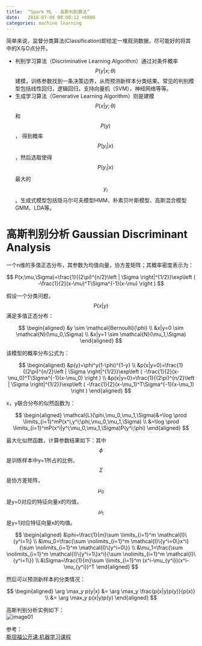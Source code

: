 ```yaml
---
title:  “Spark ML - 高斯判别算法”
date:   2018-07-08 08:00:12 +0800
categories: machine learning
---
```


简单来说，监督分类算法(Classification)即给定一堆观测数据，尽可能好的将其中的X与O点分开。
- 判别学习算法（Discriminative Learning Algorithm）通过对条件概率
$$ P(y|x;\theta) $$
建模，训练参数找到一条决策边界，从而预测新样本分类结果。常见的判别模型包括线性回归，逻辑回归，支持向量机（SVM），神经网络等等。
- 生成学习算法（Generative Learning Algorithm）则是建模$$ P(x|y;\theta) $$和
$$ P(y)$$，
得到概率$$ P(y_i|x) $$，然后选取使得$$ P(y_i|x) $$最大的$$ y_i $$。生成式模型包括隐马尔可夫模型HMM、朴素贝叶斯模型、高斯混合模型GMM、LDA等。


# **高斯判别分析 Gaussian Discriminant Analysis**

一个n维的多值正态分布，其参数为均值向量，协方差矩阵；其概率密度表示为：

$$
P(x;\mu,\Sigma)=\frac{1}{(2\pi)^{n/2}\left | \Sigma \right|^{1/2}}\exp\left ( -\frac{1}{2}(x-\mu)^T\Sigma^{-1}(x-\mu) \right )
$$

假设一个分类问题，
$$P(x|y)$$满足多值正态分布：

$$
\begin{aligned}
&y \sim \mathcal{Bernoulli}(\phi) \\
&x|y=0 \sim \mathcal{N}(\mu_0,\Sigma) \\
&x|y=1 \sim \mathcal{N}(\mu_1,\Sigma)
\end{aligned}
$$

该模型的概率分布公式为：

$$
\begin{aligned}
&p(y)=\phi^y(1-\phi)^{1-y} \\
&p(x|y=0)=\frac{1}{(2\pi)^{n/2}\left | \Sigma \right|^{1/2}}\exp\left ( -\frac{1}{2}(x-\mu_0)^T\Sigma^{-1}(x-\mu_0) \right ) \\
&p(x|y=0)=\frac{1}{(2\pi)^{n/2}\left | \Sigma \right|^{1/2}}\exp\left ( -\frac{1}{2}(x-\mu_1)^T\Sigma^{-1}(x-\mu_1) \right )
\end{aligned}
$$

x，y联合分布的似然函数为：

$$
\begin{aligned}
\mathcal{L}(\phi,\mu_0,\mu_1,\Sigma)&=\log \prod \limits_{i=1}^mP(x^i,y^i;\phi,\mu_0,\mu_1,\Sigma) \\
&=\log \prod \limits_{i=1}^mP(x^i|y^i;\mu_0,\mu_1,\Sigma)P(y^i;\phi)
\end{aligned}
$$

最大化似然函数，计算参数结果如下：其中$$ \phi $$是训练样本中y=1所占的比例，$$ \Sigma $$是协方差矩阵，$$ \mu_0 $$是y=0对应的特征向量x的均值，$$ \mu_1 $$是y=1对应特征向量x的均值。

$$
\begin{aligned}
&\phi=\frac{1}{m}\sum \limits_{i=1}^m \mathcal{I}\{y^i=1\} \\
&\mu_0=\frac{\sum \nolimits_{i=1}^m \mathcal{I}\{y^i=0\}x^i}{\sum \nolimits_{i=1}^m \mathcal{I}\{y^i=0\}} \\
&\mu_1=\frac{\sum \nolimits_{i=1}^m \mathcal{I}\{y^i=1\}x^i}{\sum \nolimits_{i=1}^m \mathcal{I}\{y^i=1\}} \\
&\Sigma=\frac{1}{m}\sum \limits_{i=1}^m (x^i-\mu_{y^i})(x^i-\mu_{y^i})^T
\end{aligned}
$$

然后可以预测新样本的分类情况：

$$
\begin{aligned}
\arg \max_y p(y|x) &= \arg \max_y \frac{p(x|y)p(y)}{p(x)} \\
&= \arg \max_y p(x|y)p(y)
\end{aligned}
$$

高斯判别分析实例如下：  
![image01]({{site.baseurl}}/image/20180708/ml_gda.png)

参考：  
[斯坦福公开课:机器学习课程](http://cs229.stanford.edu/)  
